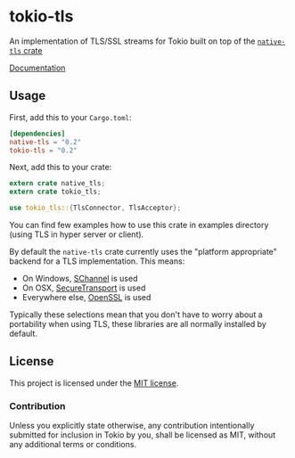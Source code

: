 # tokio-tls

An implementation of TLS/SSL streams for Tokio built on top of the [`native-tls`
crate]

[Documentation](https://docs.rs/tokio-tls/0.2.1/tokio_tls/)

[`native-tls` crate]: https://github.com/sfackler/rust-native-tls

## Usage

First, add this to your `Cargo.toml`:

```toml
[dependencies]
native-tls = "0.2"
tokio-tls = "0.2"
```

Next, add this to your crate:

```rust
extern crate native_tls;
extern crate tokio_tls;

use tokio_tls::{TlsConnector, TlsAcceptor};
```

You can find few examples how to use this crate in examples directory (using TLS in
hyper server or client).

By default the `native-tls` crate currently uses the "platform appropriate"
backend for a TLS implementation. This means:

* On Windows, [SChannel] is used
* On OSX, [SecureTransport] is used
* Everywhere else, [OpenSSL] is used

[SChannel]: https://msdn.microsoft.com/en-us/library/windows/desktop/aa380123%28v=vs.85%29.aspx?f=255&MSPPError=-2147217396
[SecureTransport]: https://developer.apple.com/reference/security/1654508-secure_transport
[OpenSSL]: https://www.openssl.org/

Typically these selections mean that you don't have to worry about a portability
when using TLS, these libraries are all normally installed by default.

## License

This project is licensed under the [MIT license](./LICENSE).

### Contribution

Unless you explicitly state otherwise, any contribution intentionally submitted
for inclusion in Tokio by you, shall be licensed as MIT, without any additional
terms or conditions.
